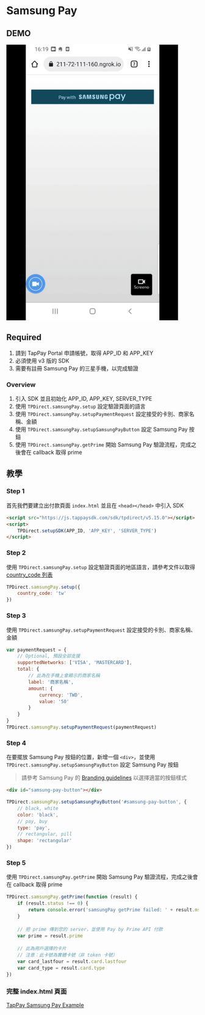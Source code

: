 # Samsung Pay

## DEMO
<img src="./samsung_pay_web.gif" width="450px"/>


## Required

1. 請到 TapPay Portal 申請帳號，取得 APP_ID 和 APP_KEY
2. 必須使用 v3 版的 SDK
3. 需要有註冊 Samsung Pay 的三星手機，以完成驗證



### Overview

1. 引入 SDK 並且初始化 APP_ID, APP_KEY, SERVER_TYPE
2. 使用 `TPDirect.samsungPay.setup` 設定驗證頁面的語言
3. 使用 `TPDirect.samsungPay.setupPaymentRequest` 設定接受的卡別、商家名稱、金額
4. 使用 `TPDirect.samsungPay.setupSamsungPayButton` 設定 Samsung Pay 按鈕
5. 使用 `TPDirect.samsungPay.getPrime` 開始 Samsung Pay 驗證流程，完成之後會在 callback 取得 prime


## 教學

### Step 1

首先我們要建立出付款頁面 `index.html` 並且在 `<head></head>` 中引入 SDK

```html
<script src="https://js.tappaysdk.com/sdk/tpdirect/v5.15.0"></script>
<script>
    TPDirect.setupSDK(APP_ID, 'APP_KEY', 'SERVER_TYPE')
</script>
```


### Step 2

使用 `TPDirect.samsungPay.setup` 設定驗證頁面的地區語言，請參考文件以取得 [country_code 列表](https://docs.tappaysdk.com/samsung-pay/zh/reference.html#samsung_pay_country_code)

```javascript
TPDirect.samsungPay.setup({
    country_code: 'tw'
})
```



### Step 3

使用 `TPDirect.samsungPay.setupPaymentRequest` 設定接受的卡別、商家名稱、金額

```javascript
var paymentRequest = {
    // Optional, 預設全部支援
    supportedNetworks: ['VISA', 'MASTERCARD'],
    total: {
        // 此為在手機上會顯示的商家名稱
        label: '商家名稱',
        amount: {
            currency: 'TWD',
            value: '50'
        }
    }
}
TPDirect.samsungPay.setupPaymentRequest(paymentRequest)
```



### Step 4

在要擺放 Samsung Pay 按鈕的位置，新增一個 `<div>`，並使用 `TPDirect.samsungPay.setupSamsungPayButton` 設定 Samsung Pay 按鈕

> 請參考 Samsung Pay 的 [Branding guidelines](https://pay.samsung.com/developers/resource/brand) 以選擇適當的按鈕樣式

```html
<div id="samsung-pay-button"></div>
```

```javascript
TPDirect.samsungPay.setupSamsungPayButton('#samsung-pay-button', {
    // black, white
    color: 'black',
    // pay, buy
    type: 'pay',
    // rectangular, pill
    shape: 'rectangular'
})
```




### Step 5

使用 `TPDirect.samsungPay.getPrime` 開始 Samsung Pay 驗證流程，完成之後會在 callback 取得 prime


```javascript
TPDirect.samsungPay.getPrime(function (result) {
    if (result.status !== 0) {
        return console.error('samsungPay getPrime failed: ' + result.msg)
    }

    // 把 prime 傳到您的 server，並使用 Pay by Prime API 付款
    var prime = result.prime

    // 此為用戶選擇的卡片
    // 注意：此卡號為實體卡號（非 token 卡號）
    var card_lastfour = result.card.lastfour
    var card_type = result.card.type
})
```


### 完整 index.html 頁面

[TapPay Samsung Pay Example](./example/index.html)